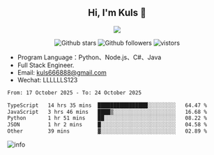 <h2 align="center"> Hi, I'm Kuls 👋 </h2>
<p align="center">
    <p align="center">
        <img src=" https://avatars.githubusercontent.com/u/42165104?s=460&u=5c7fbf0bce7d4b38a15a44676e6f64b529e47598&v=4"/>
    </p>
    <p align="center">
      <img src="https://img.shields.io/github/stars/hellokuls?style=social" alt="Github stars" />
      <img src="https://img.shields.io/github/followers/hellokuls?style=social" alt="Github followers" />
      <img src="https://visitor-badge.glitch.me/badge?page_id=hellokuls.readme" alt="vistors" />
    </p>
</p>

- Program Language：Python、Node.js、C#、Java
- Full Stack Engineer.
- Email: kuls666888@gmail.com
- Wechat: LLLLLLS123

<!--START_SECTION:waka-->

```txt
From: 17 October 2025 - To: 24 October 2025

TypeScript   14 hrs 35 mins  ████████████████░░░░░░░░░   64.47 %
JavaScript   3 hrs 46 mins   ████▒░░░░░░░░░░░░░░░░░░░░   16.68 %
Python       1 hr 51 mins    ██░░░░░░░░░░░░░░░░░░░░░░░   08.22 %
JSON         1 hr 2 mins     █░░░░░░░░░░░░░░░░░░░░░░░░   04.58 %
Other        39 mins         ▓░░░░░░░░░░░░░░░░░░░░░░░░   02.89 %
```

<!--END_SECTION:waka-->

![info](https://github-readme-stats.vercel.app/api?username=hellokuls&show_icons=true&count_private=true&hide=prs&theme=default_repocard)



